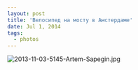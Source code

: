 ```yaml
---
layout: post
title: 'Велосипед на мосту в Амстердаме'
date: Jul 1, 2014
tags:
  - photos
---
```


![2013-11-03-5145-Artem-Sapegin.jpg](photo://1088)
